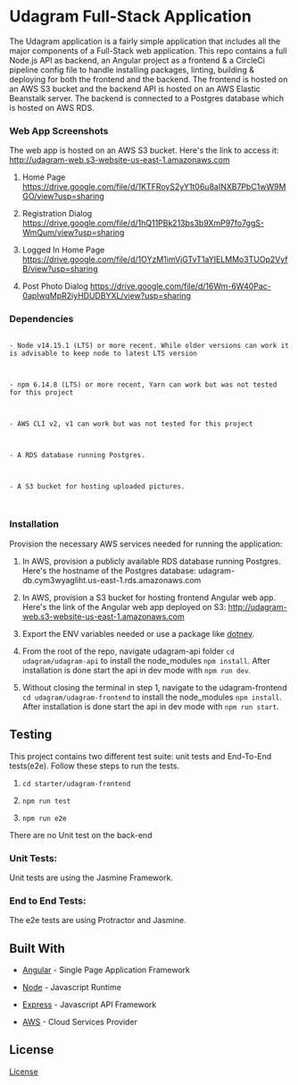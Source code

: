 
# Udagram Full-Stack Application


 The Udagram application is a fairly simple application that includes all the major components of a Full-Stack web application. This repo contains a full Node.js API as backend, an Angular project as a frontend & a CircleCi pipeline config file to handle installing packages, linting, building & deploying for both the frontend and the backend. The frontend is hosted on an AWS S3 bucket and the backend API is hosted on an AWS Elastic Beanstalk server. The backend is connected to a Postgres database which is hosted on AWS RDS.

### Web App Screenshots
The web app is hosted on an AWS S3 bucket. Here's the link to access it: http://udagram-web.s3-website-us-east-1.amazonaws.com

 1. Home Page
https://drive.google.com/file/d/1KTFRoyS2yY1t06u8aINXB7PbC1wW9MGO/view?usp=sharing

 2. Registration Dialog
 https://drive.google.com/file/d/1hQ11PBk213bs3b9XmP97fo7ggS-WmQum/view?usp=sharing

 3. Logged In Home Page
 https://drive.google.com/file/d/1OYzM1imVjGTvT1aYIELMMo3TUOp2VyfB/view?usp=sharing

 4. Post Photo Dialog
 https://drive.google.com/file/d/16Wm-6W40Pac-0apIwqMpR2iyHDUDBYXL/view?usp=sharing

  

### Dependencies

  

```

- Node v14.15.1 (LTS) or more recent. While older versions can work it is advisable to keep node to latest LTS version

  

- npm 6.14.8 (LTS) or more recent, Yarn can work but was not tested for this project

  

- AWS CLI v2, v1 can work but was not tested for this project

  

- A RDS database running Postgres.

  

- A S3 bucket for hosting uploaded pictures.

  

```

  

### Installation


Provision the necessary AWS services needed for running the application:


1. In AWS, provision a publicly available RDS database running Postgres. Here's the hostname of the Postgres database: udagram-db.cym3wyagliht.us-east-1.rds.amazonaws.com

2. In AWS, provision a S3 bucket for hosting frontend Angular web app. Here's the link of the Angular web app deployed on S3: http://udagram-web.s3-website-us-east-1.amazonaws.com

3. Export the ENV variables needed or use a package like [dotnev](https://www.npmjs.com/package/dotenv).

4. From the root of the repo, navigate udagram-api folder `cd udagram/udagram-api` to install the node_modules `npm install`. After installation is done start the api in dev mode with `npm run dev`.

5. Without closing the terminal in step 1, navigate to the udagram-frontend `cd udagram/udagram-frontend` to install the node_modules `npm install`. After installation is done start the api in dev mode with `npm run start`.

  

## Testing

  

This project contains two different test suite: unit tests and End-To-End tests(e2e). Follow these steps to run the tests.

  

1.  `cd starter/udagram-frontend`

1.  `npm run test`

1.  `npm run e2e`

  

There are no Unit test on the back-end

  

### Unit Tests:

  

Unit tests are using the Jasmine Framework.

  

### End to End Tests:

  

The e2e tests are using Protractor and Jasmine.

  

## Built With

  

- [Angular](https://angular.io/) - Single Page Application Framework

- [Node](https://nodejs.org) - Javascript Runtime

- [Express](https://expressjs.com/) - Javascript API Framework

-  [AWS](https://aws.amazon.com/?nc2=h_lg) - Cloud Services Provider

  

## License

  

[License](LICENSE.txt)